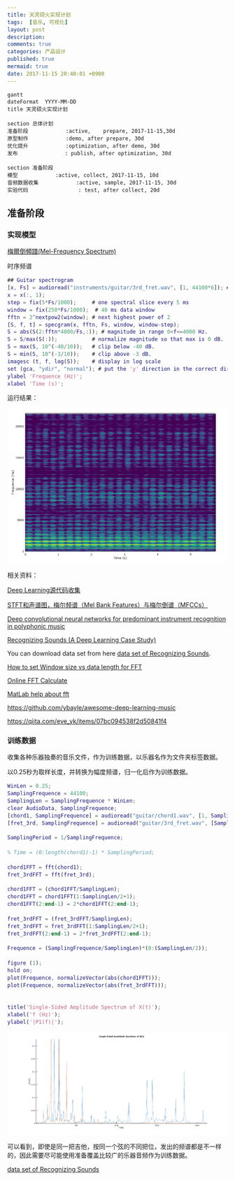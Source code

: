 ```yaml
---
title: 天灵硕火实现计划
tags:  [音乐, 可视化]
layout: post
description: 
comments: true
categories: 产品设计
published: true
mermaid: true
date: 2017-11-15 20:40:01 +0900
---
```


```mermaid
gantt
dateFormat  YYYY-MM-DD
title 天灵硕火实现计划

section 总体计划
准备阶段            :active,    prepare, 2017-11-15,30d
原型制作            :demo, after prepare, 30d
优化提升            :optimization, after demo, 30d
发布               : publish, after optimization, 30d

section 准备阶段
模型            :active, collect, 2017-11-15, 10d
音频数据收集            :active, sample, 2017-11-15, 30d
实验代码                : test, after collect, 20d
```

## 准备阶段

### 实现模型

[梅爾倒頻譜(Mel-Frequency Spectrum)](https://zh.wikipedia.org/wiki/%E6%A2%85%E7%88%BE%E5%80%92%E9%A0%BB%E8%AD%9C)

时序频谱

```matlab
## Guitar spectrogram
[x, Fs] = audioread("instruments/guitar/3rd_fret.wav", [1, 44100*6]); # audio file
x = x(:, 1);
step = fix(5*Fs/1000);     # one spectral slice every 5 ms
window = fix(250*Fs/1000);  # 40 ms data window
fftn = 2^nextpow2(window); # next highest power of 2
[S, f, t] = specgram(x, fftn, Fs, window, window-step);
S = abs(S(2:fftn*4000/Fs,:)); # magnitude in range 0<f<=4000 Hz.
S = S/max(S(:));           # normalize magnitude so that max is 0 dB.
S = max(S, 10^(-40/10));   # clip below -40 dB.
S = min(S, 10^(-3/10));    # clip above -3 dB.
imagesc (t, f, log(S));    # display in log scale
set (gca, "ydir", "normal"); # put the 'y' direction in the correct direction
ylabel 'Frequence (Hz)';
xlabel 'Time (s)';
```

运行结果：

![](/assets/images/STFT-guitar-2017-11-19-18-39-55.png)


相关资料：

[Deep Learning源代码收集](http://blog.csdn.net/zouxy09/article/details/11910527)

[STFT和声谱图，梅尔频谱（Mel Bank Features）与梅尔倒谱（MFCCs）](http://blog.csdn.net/qq_28006327/article/details/59129110)

[Deep convolutional neural networks for predominant instrument recognition in polyphonic music](https://arxiv.org/pdf/1605.09507.pdf)

[Recognizing Sounds (A Deep Learning Case Study)](https://medium.com/@awjuliani/recognizing-sounds-a-deep-learning-case-study-1bc37444d44d)

You can download data set from here [data set of Recognizing Sounds](https://medium.com/@awjuliani/hi-rajat-e0bf4b96dfeb).

[How to set Window size vs data length for FFT](https://stackoverflow.com/questions/5570355/window-size-vs-data-length-for-fft)

[Online FFT Calculate](https://sooeet.com/math/online-fft-calculator.php?cb=1)

[MatLab help about fft](http://jp.mathworks.com/help/matlab/ref/fft.html?s_tid=gn_loc_drop)

https://github.com/ybayle/awesome-deep-learning-music

https://qiita.com/eve_yk/items/07bc094538f2d50841f4

### 训练数据

收集各种乐器独奏的音乐文件，作为训练数据，以乐器名作为文件夹标签数据。

以0.25秒为取样长度，并转换为幅度频谱，归一化后作为训练数据。

```matlab
WinLen = 0.25;
SamplingFrequence = 44100;
SamplingLen = SamplingFrequence * WinLen;
clear AudioData, SamplingFrequence;
[chord1, SamplingFrequence] = audioread("guitar/chord1.wav", [1, SamplingLen]);
[fret_3rd, SamplingFrequence] = audioread("guitar/3rd_fret.wav", [SamplingLen, SamplingLen * 2]);

SamplingPeriod = 1/SamplingFrequence;

% Time = (0:length(chord1)-1) * SamplingPeriod;

chord1FFT = fft(chord1);
fret_3rdFFT = fft(fret_3rd);

chord1FFT = (chord1FFT/SamplingLen);
chord1FFT = chord1FFT(1:SamplingLen/2+1);
chord1FFT(2:end-1) = 2*chord1FFT(2:end-1);

fret_3rdFFT = (fret_3rdFFT/SamplingLen);
fret_3rdFFT = fret_3rdFFT(1:SamplingLen/2+1);
fret_3rdFFT(2:end-1) = 2*fret_3rdFFT(2:end-1);

Frequence = (SamplingFrequence/SamplingLen)*(0:(SamplingLen/2));

figure (1);
hold on;
plot(Frequence, normalizeVector(abs(chord1FFT)));
plot(Frequence, normalizeVector(abs(fret_3rdFFT)));


title('Single-Sided Amplitude Spectrum of X(t)');
xlabel('f (Hz)');
ylabel('|P1(f)|');
```

![](/assets/images/music-visualization-plan-2017-11-18-18-13-12.png)

可以看到，即使是同一把吉他，按同一个弦的不同把位，发出的频谱都是不一样的，因此需要尽可能使用准备覆盖比较广的乐器音频作为训练数据。

[data set of Recognizing Sounds](https://medium.com/@awjuliani/hi-rajat-e0bf4b96dfeb)
